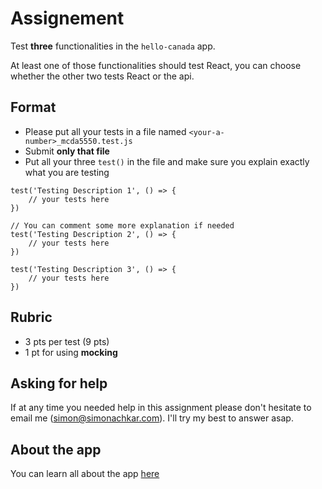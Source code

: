 # Assignement

Test **three** functionalities in the `hello-canada` app.

At least one of those functionalities should test React, you can choose whether the other two tests React or the api. 

## Format 

- Please put all your tests in a file named `<your-a-number>_mcda5550.test.js` 
- Submit **only that file**
- Put all your three `test()` in the file and make sure you explain exactly what you are testing
```
test('Testing Description 1', () => {
    // your tests here 
})

// You can comment some more explanation if needed
test('Testing Description 2', () => {
    // your tests here 
}) 

test('Testing Description 3', () => {
    // your tests here 
})  

```

## Rubric
- 3 pts per test (9 pts)
- 1 pt for using **mocking**

## Asking for help
If at any time you needed help in this assignment please don't hesitate to email me (simon@simonachkar.com). I'll try my best to answer asap.

## About the app 

You can learn all about the app [here](hello-canada/README.md)


